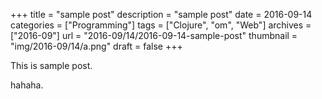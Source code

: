 +++
title = "sample post"
description = "sample post"
date = 2016-09-14
categories = ["Programming"]
tags = ["Clojure", "om", "Web"]
archives = ["2016-09"]
url = "2016-09/14/2016-09-14-sample-post"
thumbnail = "img/2016-09/14/a.png"
draft = false
+++

This is sample post.

<!--more-->

hahaha.


